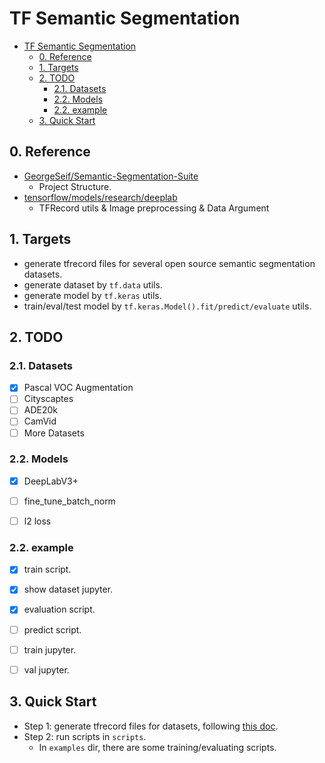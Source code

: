 # TF Semantic Segmentation

+ [TF Semantic Segmentation](#tf-semantic-segmentation)
  + [0. Reference](#0-reference)
  + [1. Targets](#1-targets)
  + [2. TODO](#2-todo)
    + [2.1. Datasets](#21-datasets)
    + [2.2. Models](#22-models)
    + [2.2. example](#22-example)
  + [3. Quick Start](#3-quick-start)

## 0. Reference
+ [GeorgeSeif/Semantic-Segmentation-Suite](https://github.com/GeorgeSeif/Semantic-Segmentation-Suite)
  + Project Structure.
+ [tensorflow/models/research/deeplab](https://github.com/tensorflow/models/tree/master/research/deeplab)
  + TFRecord utils & Image preprocessing & Data Argument

## 1. Targets
+ generate tfrecord files for several open source semantic segmentation datasets.
+ generate dataset by `tf.data` utils.
+ generate model by `tf.keras` utils.
+ train/eval/test model by `tf.keras.Model().fit/predict/evaluate` utils.


## 2. TODO

### 2.1. Datasets
+ [x] Pascal VOC Augmentation
+ [ ] Cityscaptes
+ [ ] ADE20k
+ [ ] CamVid
+ [ ] More Datasets

### 2.2. Models
+ [x] DeepLabV3+
+ [ ] fine_tune_batch_norm
+ [ ] l2 loss


### 2.2. example
+ [x] train script.
+ [x] show dataset jupyter.
+ [x] evaluation script.
+ [ ] predict script.
+ [ ] train jupyter.
+ [ ] val jupyter.


## 3. Quick Start
+ Step 1: generate tfrecord files for datasets, following <a href='datasets/README.md'>this doc</a>.
+ Step 2: run scripts in `scripts`.
  + In `examples` dir, there are some training/evaluating scripts.